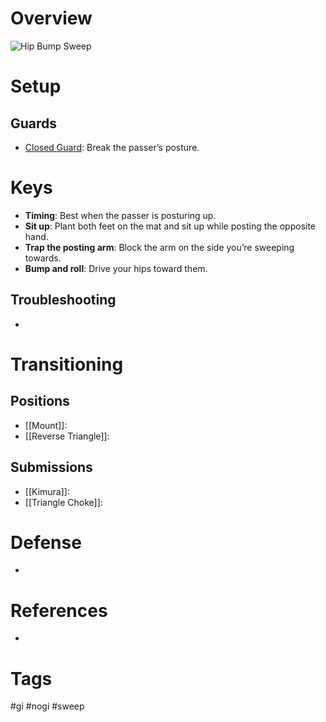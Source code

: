 # Overview

![Hip Bump Sweep](https://evolve-mma.com/wp-content/uploads/2022/02/hip-bump.jpg)
# Setup
## Guards
- [Closed Guard](obsidian://open?vault=Obsidian-BJJ-Notes&file=Guards%2FClosed%20Guard): Break the passer’s posture.
# Keys
- **Timing**: Best when the passer is posturing up.
- **Sit up**: Plant both feet on the mat and sit up while posting the opposite hand.
- **Trap the posting arm**: Block the arm on the side you’re sweeping towards.
- **Bump and roll**: Drive your hips toward them.
## Troubleshooting
- 
# Transitioning
## Positions
- [[Mount]]:
- [[Reverse Triangle]]:
## Submissions
- [[Kimura]]:
- [[Triangle Choke]]:
# Defense
- 
# References
- 
# Tags
#gi #nogi #sweep